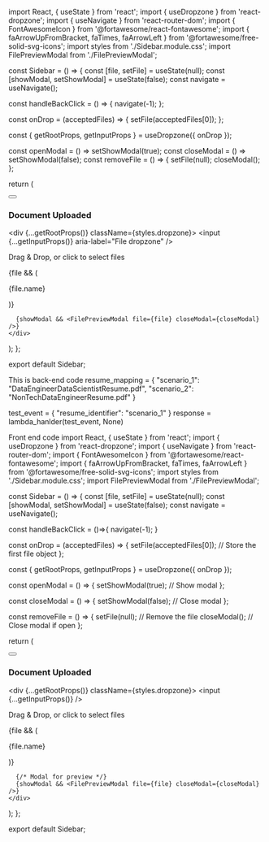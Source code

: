 import React, { useState } from 'react';
import { useDropzone } from 'react-dropzone';
import { useNavigate } from 'react-router-dom';
import { FontAwesomeIcon } from '@fortawesome/react-fontawesome';
import { faArrowUpFromBracket, faTimes, faArrowLeft } from '@fortawesome/free-solid-svg-icons';
import styles from './Sidebar.module.css';
import FilePreviewModal from './FilePreviewModal';

const Sidebar = () => {
  const [file, setFile] = useState(null);
  const [showModal, setShowModal] = useState(false);
  const navigate = useNavigate();

  const handleBackClick = () => {
    navigate(-1);
  };

  const onDrop = (acceptedFiles) => {
    setFile(acceptedFiles[0]);
  };

  const { getRootProps, getInputProps } = useDropzone({ onDrop });

  const openModal = () => setShowModal(true);
  const closeModal = () => setShowModal(false);
  const removeFile = () => {
    setFile(null);
    closeModal();
  };

  return (
    <div className={styles.sidebar}>
      <button className={styles.backButton} onClick={handleBackClick} aria-label="Go back">
        <FontAwesomeIcon icon={faArrowLeft} />
      </button>
      <h3 className={styles.sidebarHeader}>Document Uploaded</h3>
      <div {...getRootProps()} className={styles.dropzone}>
        <input {...getInputProps()} aria-label="File dropzone" />
        <p>Drag & Drop, or click to select files</p>
        <FontAwesomeIcon icon={faArrowUpFromBracket} className={styles.uploadIcon} aria-label="Upload icon" />
      </div>
      {file && (
        <div className={styles.fileContainer}>
          <p className={styles.fileName} onClick={openModal} role="button" tabIndex="0">
            {file.name}
          </p>
          <FontAwesomeIcon
            icon={faTimes}
            className={styles.removeIcon}
            onClick={removeFile}
            aria-label="Remove file"
          />
        </div>
      )}

      {showModal && <FilePreviewModal file={file} closeModal={closeModal} />}
    </div>
  );
};

export default Sidebar;











This is back-end code
  resume_mapping = {
        "scenario_1": "DataEngineerDataScientistResume.pdf",
        "scenario_2": "NonTechDataEngineerResume.pdf"
    }

test_event = {
"resume_identifier": "scenario_1"
}
response  = lambda_hanlder(test_event, None)

Front end code
import React, { useState } from 'react';
import { useDropzone } from 'react-dropzone';
import { useNavigate } from 'react-router-dom';
import { FontAwesomeIcon } from '@fortawesome/react-fontawesome';
import { faArrowUpFromBracket, faTimes, faArrowLeft } from '@fortawesome/free-solid-svg-icons';
import styles from './Sidebar.module.css';
import FilePreviewModal from './FilePreviewModal';

const Sidebar = () => {
  const [file, setFile] = useState(null);
  const [showModal, setShowModal] = useState(false);
const navigate = useNavigate();

const handleBackClick = ()=>{
  navigate(-1);
}

  const onDrop = (acceptedFiles) => {
    setFile(acceptedFiles[0]); // Store the first file object
  };

  const { getRootProps, getInputProps } = useDropzone({ onDrop });

  const openModal = () => {
    setShowModal(true); // Show modal
  };

  const closeModal = () => {
    setShowModal(false); // Close modal
  };

  const removeFile = () => {
    setFile(null); // Remove the file
    closeModal(); // Close modal if open
  };

  return (
    <div className={styles.sidebar}>
      <button className={styles.backButton} onClick={handleBackClick}>
          <FontAwesomeIcon icon={faArrowLeft} />
        </button>
      <h3 className={styles.sidebarHeader}>Document Uploaded</h3>
      <div {...getRootProps()} className={styles.dropzone}>
        <input {...getInputProps()} />
        <p>Drag & Drop, or click to select files</p>
        <FontAwesomeIcon icon={faArrowUpFromBracket} className={styles.uploadIcon} />
      </div>
      {file && (
        <div className={styles.fileContainer}>
          <p className={styles.fileName} onClick={openModal}>
            {file.name}
          </p>
          <FontAwesomeIcon
            icon={faTimes}
            className={styles.removeIcon}
            onClick={removeFile}
          />
        </div>
      )}

      {/* Modal for preview */}
      {showModal && <FilePreviewModal file={file} closeModal={closeModal} />}
    </div>
  );
};

export default Sidebar;



